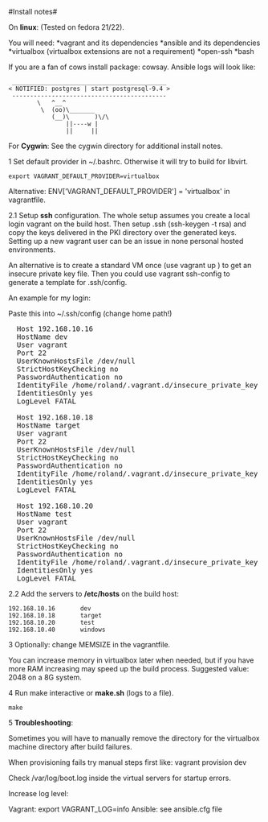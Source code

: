 #Install notes#


On **linux**:
(Tested on fedora 21/22).

You will need:
*vagrant and its dependencies
*ansible and its dependencies
*virtualbox (virtualbox extensions are not a requirement)
*open-ssh
*bash

If you are a fan of cows install package: cowsay.
Ansible logs will look like:
```
 ___________________________________________
< NOTIFIED: postgres | start postgresql-9.4 >
 -------------------------------------------
        \   ^__^
         \  (oo)\_______
            (__)\       )\/\
                ||----w |
                ||     ||

```
For **Cygwin**: See the cygwin directory for additional install notes.

1 Set default provider in ~/.bashrc.
Otherwise it will try to build for libvirt.


```Shell
export VAGRANT_DEFAULT_PROVIDER=virtualbox
```

Alternative:
ENV['VAGRANT_DEFAULT_PROVIDER'] = 'virtualbox' in vagrantfile.


2.1 Setup **ssh** configuration.
The whole setup assumes you create a local login vagrant on the build host.
Then setup .ssh (ssh-keygen -t rsa) and copy the keys delivered in the PKI directory
over the generated keys.
Setting up a new vagrant user can be an issue in none personal hosted environments.

An alternative is to create a standard VM once (use vagrant up <some server>) to
get an insecure private key file.
Then you could use vagrant ssh-config to generate a template for .ssh/config.

An example for my login:


Paste this into ~/.ssh/config (change home path!)

<pre>
  Host 192.168.10.16
  HostName dev
  User vagrant
  Port 22
  UserKnownHostsFile /dev/null
  StrictHostKeyChecking no
  PasswordAuthentication no
  IdentityFile /home/roland/.vagrant.d/insecure_private_key
  IdentitiesOnly yes
  LogLevel FATAL

  Host 192.168.10.18
  HostName target
  User vagrant
  Port 22
  UserKnownHostsFile /dev/null
  StrictHostKeyChecking no
  PasswordAuthentication no
  IdentityFile /home/roland/.vagrant.d/insecure_private_key
  IdentitiesOnly yes
  LogLevel FATAL

  Host 192.168.10.20
  HostName test
  User vagrant
  Port 22
  UserKnownHostsFile /dev/null
  StrictHostKeyChecking no
  PasswordAuthentication no
  IdentityFile /home/roland/.vagrant.d/insecure_private_key
  IdentitiesOnly yes
  LogLevel FATAL
</pre>  



2.2 Add the servers to **/etc/hosts** on the build host:
```
192.168.10.16		dev
192.168.10.18		target
192.168.10.20		test
192.168.10.40		windows
```

3 Optionally: change MEMSIZE in the vagrantfile.

  You can increase memory in virtualbox later when needed, but if you have more RAM
  increasing may speed up the build process.
  Suggested value: 2048 on a 8G system.

4 Run make interactive or **make.sh** (logs to a file).
  ```Shell
  make
  ```

5 **Troubleshooting**:

Sometimes you will have to manually remove the directory for the virtualbox machine
directory after build failures.

When provisioning  fails try manual steps first like:
vagrant provision dev

Check /var/log/boot.log inside the virtual servers for startup errors.

Increase log level:

Vagrant: export VAGRANT_LOG=info
Ansible: see ansible.cfg file
